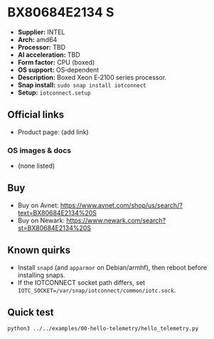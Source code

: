 # BX80684E2134 S

- **Supplier:** INTEL
- **Arch:** amd64
- **Processor:** TBD
- **AI acceleration:** TBD
- **Form factor:** CPU (boxed)
- **OS support:** OS‑dependent
- **Description:** Boxed Xeon E‑2100 series processor.
- **Snap install:** `sudo snap install iotconnect`
- **Setup:** `iotconnect.setup`

## Official links
- Product page: (add link)

### OS images & docs
- (none listed)

## Buy
- Buy on Avnet: https://www.avnet.com/shop/us/search/?text=BX80684E2134%20S
- Buy on Newark: https://www.newark.com/search?st=BX80684E2134%20S

## Known quirks
- Install `snapd` (and `apparmor` on Debian/armhf), then reboot before installing snaps.
- If the IOTCONNECT socket path differs, set `IOTC_SOCKET=/var/snap/iotconnect/common/iotc.sock`.

## Quick test
```bash
python3 ../../examples/00-hello-telemetry/hello_telemetry.py
```
